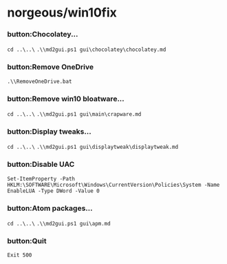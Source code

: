 # norgeous/win10fix

### button:Chocolatey...
`cd ..\..\`
`.\\md2gui.ps1 gui\chocolatey\chocolatey.md`
### button:Remove OneDrive
`.\\RemoveOneDrive.bat`
### button:Remove win10 bloatware...
`cd ..\..\`
`.\\md2gui.ps1 gui\main\crapware.md`
### button:Display tweaks...
`cd ..\..\`
`.\\md2gui.ps1 gui\displaytweak\displaytweak.md`
### button:Disable UAC
`Set-ItemProperty -Path HKLM:\SOFTWARE\Microsoft\Windows\CurrentVersion\Policies\System -Name EnableLUA -Type DWord -Value 0`
### button:Atom packages...
`cd ..\..\`
`.\\md2gui.ps1 gui\apm.md`
### button:Quit
`Exit 500`
